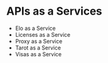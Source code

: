 # APIs as a Services

- Elo as a Service
- Licenses as a Service
- Proxy as a Service
- Tarot as a Service
- Visas as a Service
